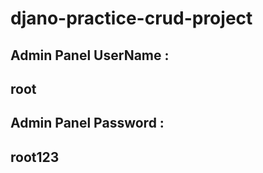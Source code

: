 # djano-practice-crud-project

<h2>Admin Panel UserName :<h2/> root 
<h2>Admin Panel Password :<h2/> root123
